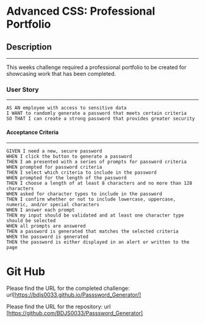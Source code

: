 # Advanced CSS: Professional Portfolio

## Description
---
This weeks challenge required a professional portfolio to be created for showcasing work that has been completed.

### User Story
_____

```
AS AN employee with access to sensitive data
I WANT to randomly generate a password that meets certain criteria
SO THAT I can create a strong password that provides greater security
```

#### Acceptance Criteria
___

```
GIVEN I need a new, secure password
WHEN I click the button to generate a password
THEN I am presented with a series of prompts for password criteria
WHEN prompted for password criteria
THEN I select which criteria to include in the password
WHEN prompted for the length of the password
THEN I choose a length of at least 8 characters and no more than 128 characters
WHEN asked for character types to include in the password
THEN I confirm whether or not to include lowercase, uppercase, numeric, and/or special characters
WHEN I answer each prompt
THEN my input should be validated and at least one character type should be selected
WHEN all prompts are answered
THEN a password is generated that matches the selected criteria
WHEN the password is generated
THEN the password is either displayed in an alert or written to the page
```

# Git Hub 

Please find the URL for the completed challenge: url[https://bdjs0033.github.io/Passsword_Generator/]

Please find the URL for the repository: url [https://github.com/BDJS0033/Passsword_Generator]
